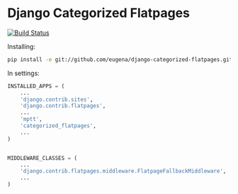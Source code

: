 Django Categorized Flatpages
============================

[![Build Status](https://travis-ci.org/eugena/django-categorized-flatpages.svg?branch=master)](https://travis-ci.org/eugena/django-categorized-flatpages)

Installing:

```bash
pip install -e git://github.com/eugena/django-categorized-flatpages.git#egg=django_categorized_flatpages
```

In settings:

```python
INSTALLED_APPS = (
	...
	'django.contrib.sites',
    'django.contrib.flatpages',
	...
    'mptt',
    'categorized_flatpages',
    ...
)


MIDDLEWARE_CLASSES = (
	...
    'django.contrib.flatpages.middleware.FlatpageFallbackMiddleware',
	...
)
```
